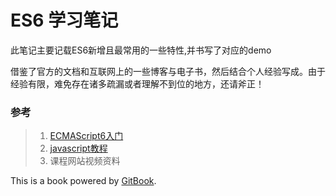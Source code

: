 # ES6 学习笔记

此笔记主要记载ES6新增且最常用的一些特性,并书写了对应的demo

借鉴了官方的文档和互联网上的一些博客与电子书，然后结合个人经验写成。由于经验有限，难免存在诸多疏漏或者理解不到位的地方，还请斧正！

### 参考
>1. [ECMAScript6入门](https://es6.ruanyifeng.com/)
>2. [javascript教程](https://wangdoc.com/javascript/)
>3. 课程网站视频资料


This is a book powered by [GitBook](https://github.com/GitbookIO/gitbook).